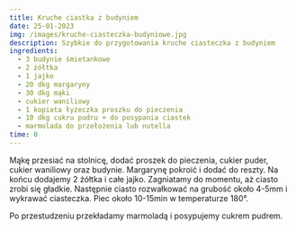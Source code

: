 ```yaml
---
title: Kruche ciastka z budyniem
date: 25-01-2023
img: /images/kruche-ciasteczka-budyniowe.jpg
description: Szybkie do przygotowania kruche ciasteczka z budyniem
ingredients:
  - 3﻿ budynie śmietankowe
  - 2 żółtka
  - 1 jajko
  - 20 dkg margaryny
  - 30 dkg mąki
  - cukier waniliowy
  - 1 kopiata łyżeczka proszku do pieczenia
  - 10 dkg cukru pudru + do posypania ciastek
  - marmolada do przełożenia lub nutella
time: 0
---
```

M﻿ąkę przesiać na stolnicę, dodać proszek do pieczenia, cukier puder, cukier waniliowy oraz budynie. Margarynę pokroić i dodać do reszty. Na końcu dodajemy 2 żółtka i całe jajko. Zagniatamy do momentu, aż ciasto zrobi się gładkie. Następnie ciasto rozwałkować na grubość około 4-5mm i wykrawać ciasteczka. Piec około 10-15min w temperaturze 180°.

P﻿o przestudzeniu przekładamy marmoladą i posypujemy cukrem pudrem.
